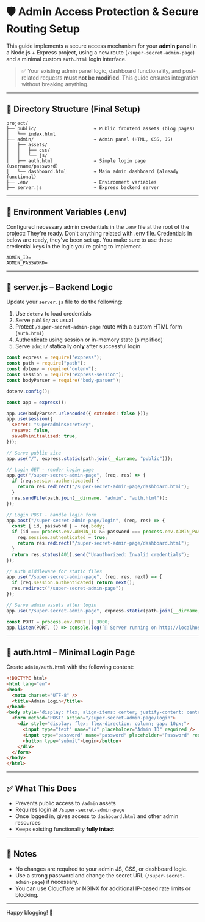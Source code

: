 
# 🛡️ Admin Access Protection & Secure Routing Setup

This guide implements a secure access mechanism for your **admin panel** in a Node.js + Express project, using a new route (`/super-secret-admin-page`) and a minimal custom `auth.html` login interface.

> ✅ Your existing admin panel logic, dashboard functionality, and post-related requests **must not be modified**. This guide ensures integration without breaking anything.

---

## 📁 Directory Structure (Final Setup)

```
project/
├── public/                     → Public frontend assets (blog pages)
│   └── index.html
├── admin/                      → Admin panel (HTML, CSS, JS)
│   ├── assets/
│   │   ├── css/
│   │   └── js/
│   ├── auth.html               → Simple login page (username/password)
│   └── dashboard.html          → Main admin dashboard (already functional)
├── .env                        → Environment variables
├── server.js                   → Express backend server
```

---

## 🔐 Environment Variables (.env)

Configured necessary admin credentials in the `.env` file at the root of the project:
They're ready. Don't anything related with .env file. Credentials in below are ready, they've been set up. You make sure to use these credential keys in the logic you're going to implement.
```
ADMIN_ID=
ADMIN_PASSWORD=
```
---

## 📄 server.js – Backend Logic

Update your `server.js` file to do the following:

1. Use `dotenv` to load credentials
2. Serve `public/` as usual
3. Protect `/super-secret-admin-page` route with a custom HTML form (`auth.html`)
4. Authenticate using session or in-memory state (simplified)
5. Serve `admin/` statically **only** after successful login

```js
const express = require("express");
const path = require("path");
const dotenv = require("dotenv");
const session = require("express-session");
const bodyParser = require("body-parser");

dotenv.config();

const app = express();

app.use(bodyParser.urlencoded({ extended: false }));
app.use(session({
  secret: "superadminsecretkey",
  resave: false,
  saveUninitialized: true,
}));

// Serve public site
app.use("/", express.static(path.join(__dirname, "public")));

// Login GET - render login page
app.get("/super-secret-admin-page", (req, res) => {
  if (req.session.authenticated) {
    return res.redirect("/super-secret-admin-page/dashboard.html");
  }
  res.sendFile(path.join(__dirname, "admin", "auth.html"));
});

// Login POST - handle login form
app.post("/super-secret-admin-page/login", (req, res) => {
  const { id, password } = req.body;
  if (id === process.env.ADMIN_ID && password === process.env.ADMIN_PASSWORD) {
    req.session.authenticated = true;
    return res.redirect("/super-secret-admin-page/dashboard.html");
  }
  return res.status(401).send("Unauthorized: Invalid credentials");
});

// Auth middleware for static files
app.use("/super-secret-admin-page", (req, res, next) => {
  if (req.session.authenticated) return next();
  res.redirect("/super-secret-admin-page");
});

// Serve admin assets after login
app.use("/super-secret-admin-page", express.static(path.join(__dirname, "admin")));

const PORT = process.env.PORT || 3000;
app.listen(PORT, () => console.log(`🚀 Server running on http://localhost:${PORT}`));
```

---

## 🧾 auth.html – Minimal Login Page

Create `admin/auth.html` with the following content:

```html
<!DOCTYPE html>
<html lang="en">
<head>
  <meta charset="UTF-8" />
  <title>Admin Login</title>
</head>
<body style="display: flex; align-items: center; justify-content: center; height: 100vh; font-family: sans-serif;">
  <form method="POST" action="/super-secret-admin-page/login">
    <div style="display: flex; flex-direction: column; gap: 10px;">
      <input type="text" name="id" placeholder="Admin ID" required />
      <input type="password" name="password" placeholder="Password" required />
      <button type="submit">Login</button>
    </div>
  </form>
</body>
</html>
```

---

## ✅ What This Does

- Prevents public access to `/admin` assets
- Requires login at `/super-secret-admin-page`
- Once logged in, gives access to `dashboard.html` and other admin resources
- Keeps existing functionality **fully intact**

---

## 🧠 Notes

- No changes are required to your admin JS, CSS, or dashboard logic.
- Use a strong password and change the secret URL (`/super-secret-admin-page`) if necessary.
- You can use Cloudflare or NGINX for additional IP-based rate limits or blocking.

---

Happy blogging! 📝
